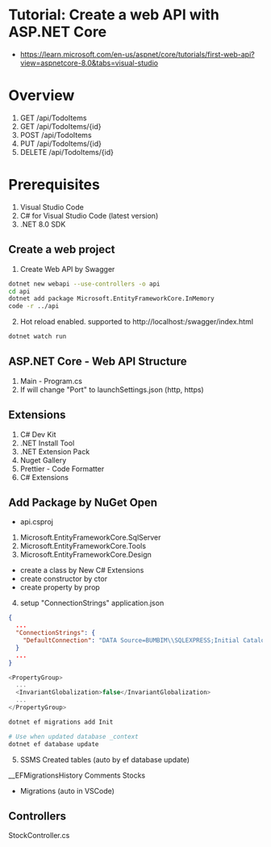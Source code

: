 # Tutorial: Create a web API with ASP.NET Core

- https://learn.microsoft.com/en-us/aspnet/core/tutorials/first-web-api?view=aspnetcore-8.0&tabs=visual-studio

# Overview

1. GET /api/TodoItems
2. GET /api/TodoItems/{id}
3. POST /api/TodoItems
4. PUT /api/TodoItems/{id}
5. DELETE /api/TodoItems/{id}

# Prerequisites

1. Visual Studio Code
2. C# for Visual Studio Code (latest version)
3. .NET 8.0 SDK

## Create a web project

1. Create Web API by Swagger

```sh
dotnet new webapi --use-controllers -o api
cd api
dotnet add package Microsoft.EntityFrameworkCore.InMemory
code -r ../api
```

2. Hot reload enabled. supported to http://localhost:<port>/swagger/index.html

```sh
dotnet watch run
```

## ASP.NET Core - Web API Structure

1. Main - Program.cs
2. If will change "Port" to launchSettings.json (http, https)

## Extensions

1. C# Dev Kit
2. .NET Install Tool
3. .NET Extension Pack
4. Nuget Gallery
5. Prettier - Code Formatter
6. C# Extensions

## Add Package by NuGet Open

- api.csproj

1. Microsoft.EntityFrameworkCore.SqlServer
2. Microsoft.EntityFrameworkCore.Tools
3. Microsoft.EntityFrameworkCore.Design

- create a class by New C# Extensions
- create constructor by ctor
- create property by prop

4. setup "ConnectionStrings" application.json

```json
{
  ...
  "ConnectionStrings": {
    "DefaultConnection": "DATA Source=BUMBIM\\SQLEXPRESS;Initial Catalog=Sharkfin;Integrated Security=True;Connect Timeout=30;Encrypt=True;TrustServerCertificate=True;ApplicationIntent=ReadWrite;MultiSubnetFailover=False"
  }
  ...
}
```

```c#
<PropertyGroup>
  ...
  <InvariantGlobalization>false</InvariantGlobalization>
  ...
</PropertyGroup>

```

```sh
dotnet ef migrations add Init

# Use when updated database _context
dotnet ef database update
```

5. SSMS Created tables (auto by ef database update)

\_\_EFMigrationsHistory
Comments
Stocks

- Migrations (auto in VSCode)

## Controllers

StockController.cs
